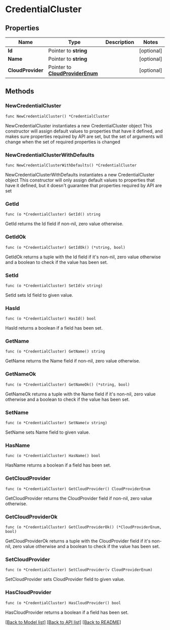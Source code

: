 # CredentialCluster

## Properties

Name | Type | Description | Notes
------------ | ------------- | ------------- | -------------
**Id** | Pointer to **string** |  | [optional] 
**Name** | Pointer to **string** |  | [optional] 
**CloudProvider** | Pointer to [**CloudProviderEnum**](CloudProviderEnum.md) |  | [optional] 

## Methods

### NewCredentialCluster

`func NewCredentialCluster() *CredentialCluster`

NewCredentialCluster instantiates a new CredentialCluster object
This constructor will assign default values to properties that have it defined,
and makes sure properties required by API are set, but the set of arguments
will change when the set of required properties is changed

### NewCredentialClusterWithDefaults

`func NewCredentialClusterWithDefaults() *CredentialCluster`

NewCredentialClusterWithDefaults instantiates a new CredentialCluster object
This constructor will only assign default values to properties that have it defined,
but it doesn't guarantee that properties required by API are set

### GetId

`func (o *CredentialCluster) GetId() string`

GetId returns the Id field if non-nil, zero value otherwise.

### GetIdOk

`func (o *CredentialCluster) GetIdOk() (*string, bool)`

GetIdOk returns a tuple with the Id field if it's non-nil, zero value otherwise
and a boolean to check if the value has been set.

### SetId

`func (o *CredentialCluster) SetId(v string)`

SetId sets Id field to given value.

### HasId

`func (o *CredentialCluster) HasId() bool`

HasId returns a boolean if a field has been set.

### GetName

`func (o *CredentialCluster) GetName() string`

GetName returns the Name field if non-nil, zero value otherwise.

### GetNameOk

`func (o *CredentialCluster) GetNameOk() (*string, bool)`

GetNameOk returns a tuple with the Name field if it's non-nil, zero value otherwise
and a boolean to check if the value has been set.

### SetName

`func (o *CredentialCluster) SetName(v string)`

SetName sets Name field to given value.

### HasName

`func (o *CredentialCluster) HasName() bool`

HasName returns a boolean if a field has been set.

### GetCloudProvider

`func (o *CredentialCluster) GetCloudProvider() CloudProviderEnum`

GetCloudProvider returns the CloudProvider field if non-nil, zero value otherwise.

### GetCloudProviderOk

`func (o *CredentialCluster) GetCloudProviderOk() (*CloudProviderEnum, bool)`

GetCloudProviderOk returns a tuple with the CloudProvider field if it's non-nil, zero value otherwise
and a boolean to check if the value has been set.

### SetCloudProvider

`func (o *CredentialCluster) SetCloudProvider(v CloudProviderEnum)`

SetCloudProvider sets CloudProvider field to given value.

### HasCloudProvider

`func (o *CredentialCluster) HasCloudProvider() bool`

HasCloudProvider returns a boolean if a field has been set.


[[Back to Model list]](../README.md#documentation-for-models) [[Back to API list]](../README.md#documentation-for-api-endpoints) [[Back to README]](../README.md)


